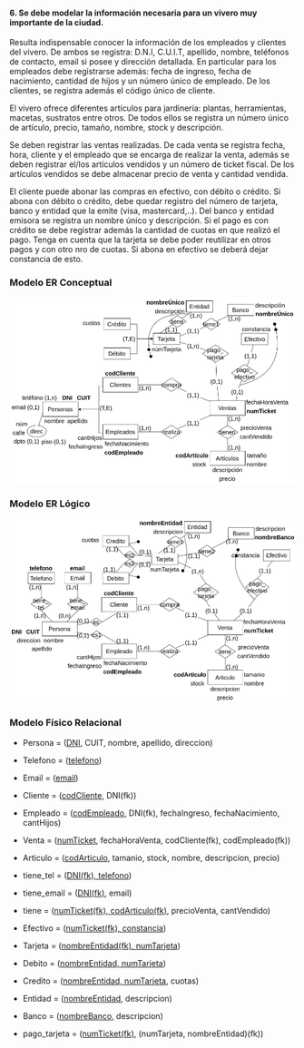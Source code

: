 #### 6.  Se debe modelar la información necesaria para un vivero muy importante de la ciudad.

Resulta indispensable conocer la información de los empleados y clientes del vivero. De ambos se registra: D.N.I, C.U.I.T, apellido, nombre, teléfonos de contacto, email si posee y dirección detallada. En particular para los empleados debe registrarse además: fecha de ingreso, fecha de nacimiento, cantidad de hijos y un número único de empleado. De los clientes, se registra además el código único de cliente.

El vivero ofrece diferentes artículos para jardinería: plantas, herramientas, macetas, sustratos entre otros. De todos ellos se registra un número único de artículo, precio, tamaño, nombre, stock y descripción. 

Se deben registrar las ventas realizadas. De cada venta se registra fecha, hora, cliente y el empleado que se encarga de realizar la venta, además se deben registrar el/los artículos vendidos y un número de ticket fiscal. De los artículos vendidos se debe almacenar precio de venta y cantidad vendida.

El cliente puede abonar las compras en efectivo, con débito o crédito. Si abona con débito o crédito, debe quedar registro del número de tarjeta, banco y entidad que la emite (visa, mastercard,..). Del banco y entidad emisora se registra un nombre único y descripción. Si el pago es con crédito se debe registrar además la cantidad de cuotas en que realizó el pago. Tenga en cuenta que la tarjeta se debe poder reutilizar en otros pagos y con otro nro de cuotas. Si abona en efectivo se deberá dejar constancia de esto.



### Modelo ER Conceptual
![ejercicio6_Conceptual](../../Practica2/Parte1/drawios-png/ejercicio06P2_Conceptual.drawio.png)

### Modelo ER Lógico
![ejercicio2_Lógico](../../Practica2/Parte1/drawios-png/ejercicio06P2_Logico.drawio.png)

### Modelo Físico Relacional

- Persona = (<u>DNI</u>, CUIT, nombre, apellido, direccion)

- Telefono = (<u>telefono</u>)

- Email = (<u>email</u>)

- Cliente = (<u>codCliente</u>, DNI(fk))

- Empleado = (<u>codEmpleado</u>, DNI(fk), fechaIngreso, fechaNacimiento, cantHijos)

- Venta = (<u>numTicket</u>, fechaHoraVenta, codCliente(fk), codEmpleado(fk))

- Articulo = (<u>codArticulo</u>, tamanio, stock, nombre, descripcion, precio)

- tiene_tel  = (<u>DNI(fk), telefono</u>)

- tiene_email = (<u>DNI(fk)</u>, email)

- tiene = (<u>numTicket(fk), codArticulo(fk)</u>, precioVenta, cantVendido)

- Efectivo = (<u>numTicket(fk), constancia</u>)

- Tarjeta = (<u>nombreEntidad(fk), numTarjeta</u>)

- Debito = (<u>nombreEntidad, numTarjeta</u>)

- Credito = (<u>nombreEntidad, numTarjeta</u>, cuotas)

- Entidad = (<u>nombreEntidad</u>, descripcion)

- Banco = (<u>nombreBanco</u>, descripcion)

- pago_tarjeta = (<u>numTicket(fk)</u>, (numTarjeta, nombreEntidad)(fk))
